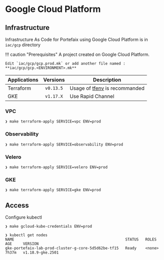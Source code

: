 # Google Cloud Platform

## Infrastructure

Infrastructure As Code for Portefaix using Google Cloud Platform is in
`iac/gcp` directory

!!! caution "Prerequisites"
    A project created on Google Cloud Platform.

    Edit `iac/gcp/gcp.prod.mk` or add another file named :
    **iac/gcp/gcp.<ENVIRONMENT>.mk**

| Applications | Versions | Description|
|---|:--:|---|
| Terraform | `v0.13.5` | Usage of [tfenv](https://github.com/tfutils/tfenv) is recommanded |
| GKE | `v1.17.X` | Use Rapid Channel |

### VPC

```shell
❯ make terraform-apply SERVICE=vpc ENV=prod
```

### Observability

```shell
❯ make terraform-apply SERVICE=observability ENV=prod
```

### Velero

```shell
❯ make terraform-apply SERVICE=velero ENV=prod
```

### GKE

```shell
❯ make terraform-apply SERVICE=gke ENV=prod
```

## Access

Configure kubectl

```shell
❯ make gcloud-kube-credentials ENV=prod
```

```shell
❯ kubectl get nodes
NAME                                                  STATUS   ROLES    AGE     VERSION
gke-portefaix-lab-prod-cluster-g-core-5d5d62be-tf15   Ready    <none>   7h37m   v1.18.9-gke.2501
```

